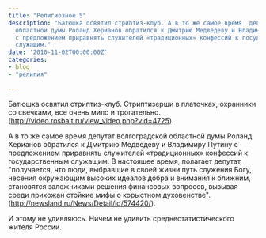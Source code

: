 ```yaml
---
title: "Религиозное 5"
description: "Батюшка освятил стриптиз-клуб. А в то же самое время  депутат волгоградской
  областной думы Роланд Херианов обратился к Дмитрию Медведеву и Владимиру Путину
  с предложением приравнять служителей «традиционных» конфессий к государственным
  служащим."
date: '2010-11-02T00:00:00Z'
categories:
- blog
- "религия"

---
```

Батюшка освятил стриптиз-клуб. Стриптизерши в платочках, охранники со свечками, все очень мило и трогательно.(<a href="http://video.rosbalt.ru/view_video.php?vid=4725" rel="nofolloe">http://video.rosbalt.ru/view_video.php?vid=4725</a>).

А в то же самое время  депутат волгоградской областной думы Роланд Херианов обратился к Дмитрию Медведеву и Владимиру Путину с предложением приравнять служителей «традиционных» конфессий к государственным служащим. В настоящее время, полагает депутат, "получается, что люди, выбравшие в своей жизни путь служения Богу, несения окружающим высоких идеалов добра и внимания к ближним, становятся заложниками решения финансовых вопросов, вызывая среди прихожан стойкие мифы о корыстном духовенстве".(<a href="https://newsland.com/user/4296756165/content/deputat-poprosil-sdelat-sviashchennikov-gossluzhashchimi/4093093" rel="nofollow">http://newsland.ru/News/Detail/id/574420/</a>).

И этому не удивляюсь. Ничем не удивить среднестатистического жителя России.

 
